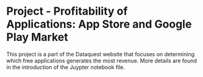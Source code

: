 # Project - Profitability of Applications: App Store and Google Play Market
This project is a part of the Dataquest website that focuses on determining which free applications generates the most revenue. More details are found in the introduction of the Juypter notebook file.
